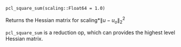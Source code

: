 ```
pcl_square_sum(scaling::Float64 = 1.0)
```

Returns the Hessian matrix for  $\text{scaling} * \|u - u_o\|_2^2$

`pcl_square_sum` is a reduction op, which can provides the highest level Hessian matrix. 

